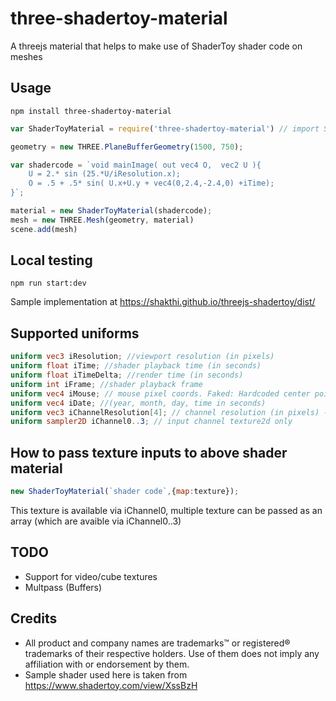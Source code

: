 # three-shadertoy-material
A threejs material that helps to make use of ShaderToy shader code on meshes


Usage 
------
```shell
npm install three-shadertoy-material
```
```javascript
var ShaderToyMaterial = require('three-shadertoy-material') // import ShaderToyMaterial from 'three-shadertoy-material' 

geometry = new THREE.PlaneBufferGeometry(1500, 750);

var shadercode = `void mainImage( out vec4 O,  vec2 U ){
    U = 2.* sin (25.*U/iResolution.x);  
    O = .5 + .5* sin( U.x+U.y + vec4(0,2.4,-2.4,0) +iTime);
}`;

material = new ShaderToyMaterial(shadercode);
mesh = new THREE.Mesh(geometry, material)
scene.add(mesh)
```

Local testing
-------
```shell
npm run start:dev 
``` 


Sample implementation at https://shakthi.github.io/threejs-shadertoy/dist/

Supported uniforms
---------
```glsl
uniform vec3 iResolution; //viewport resolution (in pixels)
uniform float iTime; //shader playback time (in seconds)
uniform float iTimeDelta; //render time (in seconds)
uniform int iFrame; //shader playback frame
uniform vec4 iMouse; // mouse pixel coords. Faked: Hardcoded center point of the iResolution
uniform vec4 iDate; //(year, month, day, time in seconds)
uniform vec3 iChannelResolution[4]; // channel resolution (in pixels) - Not fully optimised
uniform sampler2D iChannel0..3; // input channel texture2d only

```




How to pass texture inputs to above shader material
----
```javascript
new ShaderToyMaterial(`shader code`,{map:texture});
```
This texture is available via iChannel0, multiple texture can be passed as an array (which are avaible via iChannel0..3)

TODO
-----

- Support for video/cube textures
- Multpass (Buffers) 

Credits
-----
- All product and company names are trademarks™ or registered® trademarks of their respective holders. Use of them does not imply any affiliation with or endorsement by them.   
- Sample shader used here is taken from  https://www.shadertoy.com/view/XssBzH



